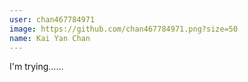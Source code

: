 ```yaml
---
user: chan467784971
image: https://github.com/chan467784971.png?size=50
name: Kai Yan Chan
---
```

I'm trying……
